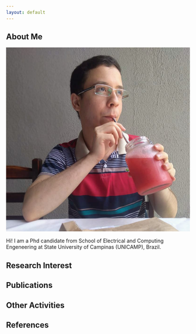 ```yaml
---
layout: default
---
```


## About Me

<img class="profile-picture" src="profile.jpeg">

Hi! I am a Phd candidate from School of Electrical and Computing Engeneering at State University of Campinas (UNICAMP), Brazil.

## Research Interest

## Publications


## Other Activities

## References
